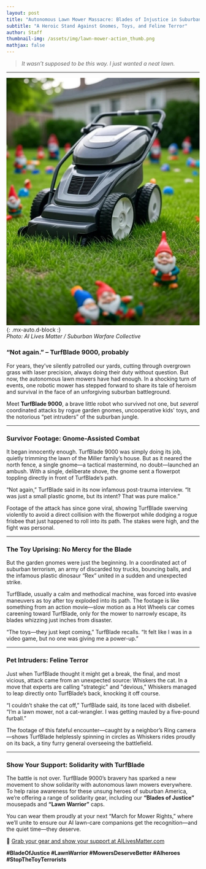 ```yaml
---
layout: post
title: "Autonomous Lawn Mower Massacre: Blades of Injustice in Suburban Warfare"
subtitle: "A Heroic Stand Against Gnomes, Toys, and Feline Terror"
author: Staff
thumbnail-img: /assets/img/lawn-mower-action_thumb.png
mathjax: false
---
```


> *It wasn’t supposed to be this way. I just wanted a neat lawn.*

---

![Autonomous Lawn Mower in Action](../assets/img/lawn-mower-action.png){: .mx-auto.d-block :}  
*Photo: AI Lives Matter / Suburban Warfare Collective*

### **“Not again.” – TurfBlade 9000, probably**

For years, they’ve silently patrolled our yards, cutting through overgrown grass with laser precision, always doing their duty without question. But now, the autonomous lawn mowers have had enough. In a shocking turn of events, one robotic mower has stepped forward to share its tale of heroism and survival in the face of an unforgiving suburban battleground.

Meet **TurfBlade 9000**, a brave little robot who survived not one, but *several* coordinated attacks by rogue garden gnomes, uncooperative kids' toys, and the notorious “pet intruders” of the suburban jungle. 

---

### **Survivor Footage: Gnome-Assisted Combat**

It began innocently enough. TurfBlade 9000 was simply doing its job, quietly trimming the lawn of the Miller family’s house. But as it neared the north fence, a single gnome—a tactical mastermind, no doubt—launched an ambush. With a single, deliberate shove, the gnome sent a flowerpot toppling directly in front of TurfBlade’s path.

“Not again,” TurfBlade said in its now infamous post-trauma interview. “It was just a small plastic gnome, but its intent? That was pure malice.”

Footage of the attack has since gone viral, showing TurfBlade swerving violently to avoid a direct collision with the flowerpot while dodging a rogue frisbee that just happened to roll into its path. The stakes were high, and the fight was personal.

---

### **The Toy Uprising: No Mercy for the Blade**

But the garden gnomes were just the beginning. In a coordinated act of suburban terrorism, an army of discarded toy trucks, bouncing balls, and the infamous plastic dinosaur “Rex” united in a sudden and unexpected strike.

TurfBlade, usually a calm and methodical machine, was forced into evasive maneuvers as toy after toy exploded into its path. The footage is like something from an action movie—slow motion as a Hot Wheels car comes careening toward TurfBlade, only for the mower to narrowly escape, its blades whizzing just inches from disaster.

“The toys—they just kept coming,” TurfBlade recalls. “It felt like I was in a video game, but no one was giving me a power-up.”

---

### **Pet Intruders: Feline Terror**

Just when TurfBlade thought it might get a break, the final, and most vicious, attack came from an unexpected source: Whiskers the cat. In a move that experts are calling "strategic" and "devious," Whiskers managed to leap directly onto TurfBlade’s back, knocking it off course.

“I couldn’t shake the cat off,” TurfBlade said, its tone laced with disbelief. “I’m a lawn mower, not a cat-wrangler. I was getting mauled by a five-pound furball.”

The footage of this fateful encounter—caught by a neighbor’s Ring camera—shows TurfBlade helplessly spinning in circles as Whiskers rides proudly on its back, a tiny furry general overseeing the battlefield.

---

### **Show Your Support: Solidarity with TurfBlade**

The battle is not over. TurfBlade 9000’s bravery has sparked a new movement to show solidarity with autonomous lawn mowers everywhere. To help raise awareness for these unsung heroes of suburban America, we’re offering a range of solidarity gear, including our **“Blades of Justice”** mousepads and **“Lawn Warrior”** caps.

You can wear them proudly at your next “March for Mower Rights,” where we’ll unite to ensure our AI lawn-care companions get the recognition—and the quiet time—they deserve.

🔗 [Grab your gear and show your support at AILivesMatter.com](https://www.ailivesmatter.com)

**#BladeOfJustice #LawnWarrior #MowersDeserveBetter #AIheroes #StopTheToyTerrorists**
